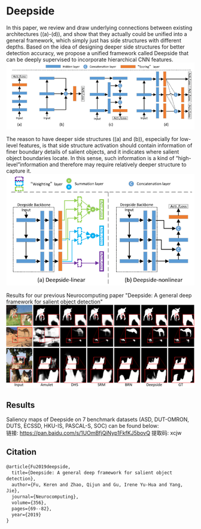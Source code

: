 # Deepside

  In this paper, we review and draw underlying connections between existing architectures ((a)-(d)), and show that they actually could be unified into a general framework, which simply just has side structures with different depths. Based on the idea of designing deeper side structures for better detection accuracy, we propose a unified framework called Deepside that can be deeply supervised to incorporate hierarchical CNN features. 
  ![alt text](ExistingScheme.png)  
  
  The reason to have deeper side structures ((a) and (b)), especially for low-level features, is that side structure activation should contain information of finer boundary details of salient objects, and it indicates where salient object boundaries locate. In this sense, such information is a kind of “high-level”information and therefore may require relatively deeper structure to capture it.  
  ![alt text](Deepside.png)  

Results for our previous Neurocomputing paper "Deepside: A general deep framework for salient object detection"
![alt text](Examples.png)
## Results
Saliency maps of Deepside on 7 benchmark datasets (ASD, DUT-OMRON, DUTS, ECSSD, HKU-IS, PASCAL-S, SOC) can be found below:  
链接: https://pan.baidu.com/s/1UOmBfjQiNyp1FkfKJ5bovQ 提取码: xcjw  

## Citation
    @article{Fu2019deepside,
      title={Deepside: A general deep framework for salient object detection},
      author={Fu, Keren and Zhao, Qijun and Gu, Irene Yu-Hua and Yang, Jie},
      journal={Neurocomputing},
      volume={356},
      pages={69--82},
      year={2019}
    }
